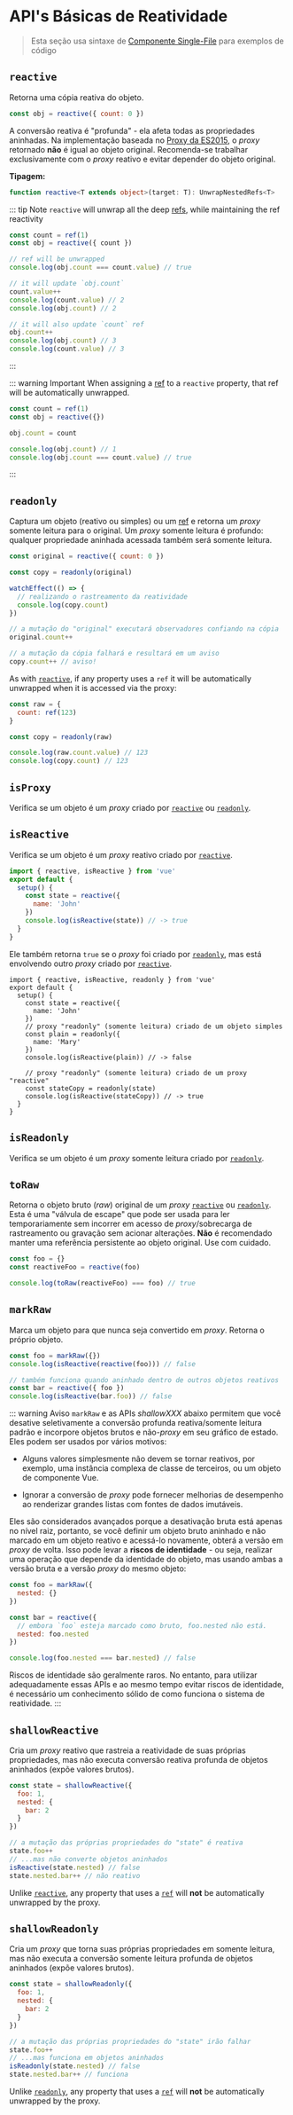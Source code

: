 # API's Básicas de Reatividade

> Esta seção usa sintaxe de [Componente Single-File](../guide/single-file-component.html) para exemplos de código

## `reactive`

Retorna uma cópia reativa do objeto.

```js
const obj = reactive({ count: 0 })
```

A conversão reativa é "profunda" - ela afeta todas as propriedades aninhadas. Na implementação baseada no [Proxy da ES2015](https://developer.mozilla.org/en-US/docs/Web/JavaScript/Reference/Global_Objects/Proxy), o *proxy* retornado **não** é igual ao objeto original. Recomenda-se trabalhar exclusivamente com o *proxy* reativo e evitar depender do objeto original.

**Tipagem:**

```ts
function reactive<T extends object>(target: T): UnwrapNestedRefs<T>
```

::: tip Note
`reactive` will unwrap all the deep [refs](./refs-api.html#ref), while maintaining the ref reactivity

```ts
const count = ref(1)
const obj = reactive({ count })

// ref will be unwrapped
console.log(obj.count === count.value) // true

// it will update `obj.count`
count.value++
console.log(count.value) // 2
console.log(obj.count) // 2

// it will also update `count` ref
obj.count++
console.log(obj.count) // 3
console.log(count.value) // 3
```

:::

::: warning Important
When assigning a [ref](./refs-api.html#ref) to a `reactive` property, that ref will be automatically unwrapped.

```ts
const count = ref(1)
const obj = reactive({})

obj.count = count

console.log(obj.count) // 1
console.log(obj.count === count.value) // true
```

:::

## `readonly`

Captura um objeto (reativo ou simples) ou um [ref](./refs-api.html#ref) e retorna um *proxy* somente leitura para o original. Um *proxy* somente leitura é profundo: qualquer propriedade aninhada acessada também será somente leitura.

```js
const original = reactive({ count: 0 })

const copy = readonly(original)

watchEffect(() => {
  // realizando o rastreamento da reatividade
  console.log(copy.count)
})  

// a mutação do "original" executará observadores confiando na cópia
original.count++

// a mutação da cópia falhará e resultará em um aviso
copy.count++ // aviso!
```

As with [`reactive`](#reactive), if any property uses a `ref` it will be automatically unwrapped when it is accessed via the proxy:

```js
const raw = {
  count: ref(123)
}

const copy = readonly(raw)

console.log(raw.count.value) // 123
console.log(copy.count) // 123
```

## `isProxy`

Verifica se um objeto é um *proxy* criado por [`reactive`](#reactive) ou [`readonly`](#readonly).

## `isReactive`

Verifica se um objeto é um *proxy* reativo criado por [`reactive`](#reactive).

```js
import { reactive, isReactive } from 'vue'
export default {
  setup() {
    const state = reactive({
      name: 'John'
    })
    console.log(isReactive(state)) // -> true
  }
}
```

Ele também retorna `true` se o *proxy* foi criado por [`readonly`](#readonly), mas está envolvendo outro *proxy* criado por [`reactive`](#reactive).

```js{7-15}
import { reactive, isReactive, readonly } from 'vue'
export default {
  setup() {
    const state = reactive({
      name: 'John'
    })
    // proxy "readonly" (somente leitura) criado de um objeto simples
    const plain = readonly({
      name: 'Mary'
    })
    console.log(isReactive(plain)) // -> false

    // proxy "readonly" (somente leitura) criado de um proxy "reactive"
    const stateCopy = readonly(state)
    console.log(isReactive(stateCopy)) // -> true
  }
}
```

## `isReadonly`

Verifica se um objeto é um *proxy* somente leitura criado por [`readonly`](#readonly).

## `toRaw`

Retorna o objeto bruto (*raw*) original de um *proxy* [`reactive`](#reactive) ou [`readonly`](#readonly). Esta é uma "válvula de escape" que pode ser usada para ler temporariamente sem incorrer em acesso de *proxy*/sobrecarga de rastreamento ou gravação sem acionar alterações. **Não** é recomendado manter uma referência persistente ao objeto original. Use com cuidado.

```js
const foo = {}
const reactiveFoo = reactive(foo)

console.log(toRaw(reactiveFoo) === foo) // true
```

## `markRaw`

Marca um objeto para que nunca seja convertido em *proxy*. Retorna o próprio objeto.

```js
const foo = markRaw({})
console.log(isReactive(reactive(foo))) // false

// também funciona quando aninhado dentro de outros objetos reativos
const bar = reactive({ foo })
console.log(isReactive(bar.foo)) // false
```

::: warning Aviso
`markRaw` e as APIs *shallowXXX* abaixo permitem que você desative seletivamente a conversão profunda reativa/somente leitura padrão e incorpore objetos brutos e não-*proxy* em seu gráfico de estado. Eles podem ser usados por vários motivos:

- Alguns valores simplesmente não devem se tornar reativos, por exemplo, uma instância complexa de classe de terceiros, ou um objeto de componente Vue.

- Ignorar a conversão de *proxy* pode fornecer melhorias de desempenho ao renderizar grandes listas com fontes de dados imutáveis.

Eles são considerados avançados porque a desativação bruta está apenas no nível raiz, portanto, se você definir um objeto bruto aninhado e não marcado em um objeto reativo e acessá-lo novamente, obterá a versão em *proxy* de volta. Isso pode levar a **riscos de identidade** - ou seja, realizar uma operação que depende da identidade do objeto, mas usando ambas a versão bruta e a versão *proxy* do mesmo objeto:

```js
const foo = markRaw({
  nested: {}
})

const bar = reactive({
  // embora `foo` esteja marcado como bruto, foo.nested não está.
  nested: foo.nested
})

console.log(foo.nested === bar.nested) // false
```

Riscos de identidade são geralmente raros. No entanto, para utilizar adequadamente essas APIs e ao mesmo tempo evitar riscos de identidade, é necessário um conhecimento sólido de como funciona o sistema de reatividade.
:::

## `shallowReactive`

Cria um *proxy* reativo que rastreia a reatividade de suas próprias propriedades, mas não executa conversão reativa profunda de objetos aninhados (expõe valores brutos).

```js
const state = shallowReactive({
  foo: 1,
  nested: {
    bar: 2
  }
})

// a mutação das próprias propriedades do "state" é reativa
state.foo++
// ...mas não converte objetos aninhados
isReactive(state.nested) // false
state.nested.bar++ // não reativo
```

Unlike [`reactive`](#reactive), any property that uses a [`ref`](/api/refs-api.html#ref) will **not** be automatically unwrapped by the proxy.

## `shallowReadonly`

Cria um *proxy* que torna suas próprias propriedades em somente leitura, mas não executa a conversão somente leitura profunda de objetos aninhados (expõe valores brutos).

```js
const state = shallowReadonly({
  foo: 1,
  nested: {
    bar: 2
  }
})

// a mutação das próprias propriedades do "state" irão falhar
state.foo++
// ...mas funciona em objetos aninhados
isReadonly(state.nested) // false
state.nested.bar++ // funciona
```

Unlike [`readonly`](#readonly), any property that uses a [`ref`](/api/refs-api.html#ref) will **not** be automatically unwrapped by the proxy.
